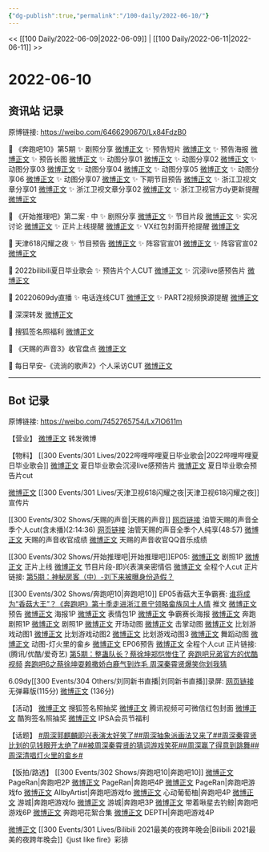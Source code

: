 ```yaml
---
{"dg-publish":true,"permalink":"/100-daily/2022-06-10/"}
---
```



<< [[100 Daily/2022-06-09\|2022-06-09]] | [[100 Daily/2022-06-11\|2022-06-11]] >>

# 2022-06-10

## 资讯站 记录

原博链接: https://weibo.com/6466290670/Lx84FdzB0

💫 《奔跑吧10》第5期
✨ 剧照分享 [微博正文](https://m.weibo.cn/6466290670/4778845192063901)
✨ 预告短片 [微博正文](https://m.weibo.cn/6466290670/4778766964886459)
✨ 预告海报 [微博正文](https://m.weibo.cn/6466290670/4778751190108091)
✨ 预告长图 [微博正文](https://m.weibo.cn/6466290670/4778778582583756)
✨ 动图分享01 [微博正文](https://m.weibo.cn/6466290670/4778935059486393)
✨ 动图分享02 [微博正文](https://m.weibo.cn/6466290670/4778933696594893)
✨ 动图分享03 [微博正文](https://m.weibo.cn/6466290670/4778923420551801)
✨ 动图分享04 [微博正文](https://m.weibo.cn/6466290670/4778923268774858)
✨ 动图分享05 [微博正文](https://m.weibo.cn/6466290670/4778923047520422)
✨ 动图分享06 [微博正文](https://m.weibo.cn/6466290670/4778770114806251)
✨ 动图分享07 [微博正文](https://m.weibo.cn/6466290670/4778766884931293)
✨ 下期节目预告 [微博正文](https://m.weibo.cn/6466290670/4778943661483744)
✨ 浙江卫视文章分享01 [微博正文](https://m.weibo.cn/6466290670/4778842047122456)
✨ 浙江卫视文章分享02 [微博正文](https://m.weibo.cn/6466290670/4778838523381922)
✨ 浙江卫视官方dy更新提醒 [微博正文](https://m.weibo.cn/6466290670/4778925232494520)

💫 《开始推理吧》第二案 · 中
✨ 剧照分享 [微博正文](https://m.weibo.cn/6466290670/4778797122195649)
✨ 节目片段 [微博正文](https://m.weibo.cn/6466290670/4778872840915420)
✨ 实况讨论 [微博正文](https://m.weibo.cn/6466290670/4778857745619489)
✨ 正片上线提醒 [微博正文](https://m.weibo.cn/6466290670/4778874518899214)
✨ VX红包封面开抢提醒 [微博正文](https://m.weibo.cn/6466290670/4778779011190513)

💫 天津618闪耀之夜
✨ 节目预告 [微博正文](https://m.weibo.cn/6466290670/4778781108077589)
✨ 阵容官宣01 [微博正文](https://m.weibo.cn/6466290670/4778743475734142)
✨ 阵容官宣02 [微博正文](https://m.weibo.cn/6466290670/4778736337028367)

💫 2022bilibili夏日毕业歌会
✨ 预告片个人CUT [微博正文](https://m.weibo.cn/6466290670/4778758911033953)
✨ 沉浸live感预告片 [微博正文](https://m.weibo.cn/6466290670/4778745016093541)

💫 20220609dy直播
✨ 电话连线CUT [微博正文](https://m.weibo.cn/6466290670/4778755434220571)
✨ PART2视频换源提醒 [微博正文](https://m.weibo.cn/6466290670/4778947990526899)

💫 深深转发 [微博正文](https://m.weibo.cn/6466290670/4778895192362852)

💫 搜狐签名照福利 [微博正文](https://m.weibo.cn/6466290670/4778887802785212)

💫 《天赐的声音3》收官盘点 [微博正文](https://m.weibo.cn/6466290670/4778836464764821)

💫 每日早安-《流淌的歌声2》个人采访CUT
[微博正文](https://m.weibo.cn/6466290670/4778727646695525)

---
## Bot 记录

原博链接: https://weibo.com/7452765754/Lx7IO611m

【营业】
[微博正文](https://m.weibo.cn/1736988591/4778888876524760) 转发微博

【物料】
[[300 Events/301 Lives/2022哔哩哔哩夏日毕业歌会\|2022哔哩哔哩夏日毕业歌会]]
[微博正文](https://m.weibo.cn/6744306402/4778743099555855) 夏日毕业歌会沉浸live感预告片
[微博正文](https://m.weibo.cn/6466290670/4778758911033953) 夏日毕业歌会预告片cut

[微博正文](https://m.weibo.cn/1905859287/4778735553742467) [[300 Events/301 Lives/天津卫视618闪耀之夜\|天津卫视618闪耀之夜]]宣传片

[[300 Events/302 Shows/天赐的声音\|天赐的声音]]
[网页链接](https://weibo.cn/sinaurl?u=https%3A%2F%2Fm.youtube.com%2Fwatch%3Fv%3DjYQeZQarGPM) 油管天赐的声音全季个人cut(含未播)(2:14:36)
[网页链接](https://weibo.cn/sinaurl?u=https%3A%2F%2Fm.youtube.com%2Fwatch%3Fv%3DxE-4SPNkeGg) 油管天赐的声音全季个人纯享(48:57)
[微博正文](https://m.weibo.cn/1315706994/4778833381427572) 天赐的声音收官成绩
[微博正文](https://m.weibo.cn/2169129705/4778873960794954) 天赐的声音收官QQ音乐成绩

[[300 Events/302 Shows/开始推理吧\|开始推理吧]]EP05:
[微博正文](https://m.weibo.cn/2162247381/4778782144334765) 剧照1P
[微博正文](https://m.weibo.cn/2162247381/4778868801799656) 正片上线
[微博正文](https://m.weibo.cn/2162247381/4778870131396172) 节目片段-即兴表演亲密情侣
[微博正文](https://m.weibo.cn/1371117067/4778888599702427) 全程个人cut
正片链接:
[第5期：神秘房客（中）-刘下来被曝身份造假？](https://weibo.cn/sinaurl?u=http%3A%2F%2Fv.qq.com%2Fx%2Fcover%2Fmzc00200z9frdhp%2Fo0043o5ouxc.html)

[[300 Events/302 Shows/奔跑吧10\|奔跑吧10]] EP05香菇大王争霸赛:
[谁将成为“香菇大王”？《奔跑吧》第十季走进浙江景宁领略畲族风土人情](https://weibo.cn/sinaurl?u=https%3A%2F%2Fmp.weixin.qq.com%2Fs%2FkYXnVlsne7HspD8jAXTGKw) 推文
[微博正文](https://m.weibo.cn/5242381821/4778758199052544) 预告
[微博正文](https://m.weibo.cn/5242381821/4778750653236659) 海报1P
[微博正文](https://m.weibo.cn/5242381821/4778767186134593) 表情包1P
[微博正文](https://m.weibo.cn/5242381821/4778773293563995) 争霸赛长海报
[微博正文](https://m.weibo.cn/5242381821/4778841278515970) 奔跑剧照1P
[微博正文](https://m.weibo.cn/5876797510/4778826255045229) 剧照1P
[微博正文](https://m.weibo.cn/5242381821/4778760706983300) 开场动图
[微博正文](https://m.weibo.cn/5242381821/4778916411342939) 击掌动图
[微博正文](https://m.weibo.cn/5242381821/4778921512144201) 比划游戏动图1
[微博正文](https://m.weibo.cn/5242381821/4778921717143531) 比划游戏动图2
[微博正文](https://m.weibo.cn/5242381821/4778921969845003) 比划游戏动图3
[微博正文](https://m.weibo.cn/5242381821/4778926088389228) 舞蹈动图
[微博正文](https://m.weibo.cn/5242381821/4778928843790057) 动图-灯火里的畲乡
[微博正文](https://m.weibo.cn/5242381821/4778941145683971) EP06预告
[微博正文](https://m.weibo.cn/1591169702/4778938280969734) 全程个人cut
正片链接:(腾讯/优酷/爱奇艺)
[第5期：整蛊队长？蔡徐坤郑恺惨住了](https://weibo.cn/sinaurl?u=http%3A%2F%2Fv.qq.com%2Fx%2Fcover%2Fmzc00200ewgmixo%2Fh0043qketof.html)
[奔跑吧兄弟官方的优酷视频](https://weibo.cn/sinaurl?u=https%3A%2F%2Fm.youku.com%2Falipay_video%2Fid_XNTg2OTY0MjkxNg%3D%3D.html%3Fspm%3Da2hww.12518357.drawer2.dzj1_1)
[奔跑吧6之蔡徐坤耍赖撒娇白鹿气到炸毛 周深秦霄贤爆笑你划我猜](https://weibo.cn/sinaurl?u=https%3A%2F%2Fm.iqiyi.com%2Fv_1ssh10zee8c.html)

6.09dy[[300 Events/304 Others/刘同新书直播\|刘同新书直播]]录屏:
[网页链接](https://weibo.cn/sinaurl?u=https%3A%2F%2Fm.bilibili.com%2Fvideo%2FBV1hv4y137FN) 无弹幕版(115分)
[微博正文](https://m.weibo.cn/1371117067/4778759611221554) (136分)

【活动】
[微博正文](https://m.weibo.cn/3256651197/4778856348651376) 搜狐签名照抽奖
[微博正文](https://m.weibo.cn/2591595652/4778773289108916) 腾讯视频可可微信红包封面
[微博正文](https://m.weibo.cn/1665103091/4778916474260761) 酷狗签名照抽奖
[微博正文](https://m.weibo.cn/1851789841/4778823537393892) IPSA会员节福利

【话题】
[#周深郭麒麟即兴表演太好笑了#](https://s.weibo.com/weibo?q=%23%E5%91%A8%E6%B7%B1%E9%83%AD%E9%BA%92%E9%BA%9F%E5%8D%B3%E5%85%B4%E8%A1%A8%E6%BC%94%E5%A4%AA%E5%A5%BD%E7%AC%91%E4%BA%86%23)[#周深抽象派画法又来了#](https://s.weibo.com/weibo?q=%23%E5%91%A8%E6%B7%B1%E6%8A%BD%E8%B1%A1%E6%B4%BE%E7%94%BB%E6%B3%95%E5%8F%88%E6%9D%A5%E4%BA%86%23)[#周深秦霄贤比划的见钱眼开太绝了#](https://s.weibo.com/weibo?q=%23%E5%91%A8%E6%B7%B1%E7%A7%A6%E9%9C%84%E8%B4%A4%E6%AF%94%E5%88%92%E7%9A%84%E8%A7%81%E9%92%B1%E7%9C%BC%E5%BC%80%E5%A4%AA%E7%BB%9D%E4%BA%86%23)[#被周深秦霄贤的猜词游戏笑死#](https://s.weibo.com/weibo?q=%23%E8%A2%AB%E5%91%A8%E6%B7%B1%E7%A7%A6%E9%9C%84%E8%B4%A4%E7%9A%84%E7%8C%9C%E8%AF%8D%E6%B8%B8%E6%88%8F%E7%AC%91%E6%AD%BB%23)[#周深赢了得意到跳舞#](https://s.weibo.com/weibo?q=%23%E5%91%A8%E6%B7%B1%E8%B5%A2%E4%BA%86%E5%BE%97%E6%84%8F%E5%88%B0%E8%B7%B3%E8%88%9E%23)[#周深清唱灯火里的畲乡#](https://s.weibo.com/weibo?q=%23%E5%91%A8%E6%B7%B1%E6%B8%85%E5%94%B1%E7%81%AF%E7%81%AB%E9%87%8C%E7%9A%84%E7%95%B2%E4%B9%A1%23)

【饭拍/路透】
[[300 Events/302 Shows/奔跑吧10\|奔跑吧10]]
[微博正文](https://m.weibo.cn/7633014126/4778800758653171) PageRan|奔跑吧2P
[微博正文](https://m.weibo.cn/7633014126/4778803539215328) PageRan|奔跑吧4P
[微博正文](https://m.weibo.cn/7633014126/4778924422989048) PageRan|奔跑吧游戏fo
[微博正文](https://m.weibo.cn/6873250805/4778923114889497) AllbyArtist|奔跑吧游戏fo
[微博正文](https://m.weibo.cn/7568338314/4778774393258898) 心动葡萄柚|奔跑吧4P
[微博正文](https://m.weibo.cn/1801743981/4778907729401086) 游城|奔跑吧游戏fo
[微博正文](https://m.weibo.cn/1801743981/4778908472576172) 游城|奔跑吧3P
[微博正文](https://m.weibo.cn/3246571812/4778924862610866) 带着啾星去钓鲸|奔跑吧游戏6P
[微博正文](https://m.weibo.cn/7495641082/4778947026620547) 奔跑吧花絮合集
[微博正文](https://m.weibo.cn/2975204920/4778949311725798) DEPTH|奔跑吧游戏4P

[微博正文](https://m.weibo.cn/6041830261/4778685464314001) [[300 Events/301 Lives/Bilibili 2021最美的夜跨年晚会\|Bilibili 2021最美的夜跨年晚会]]《just like fire》彩排
